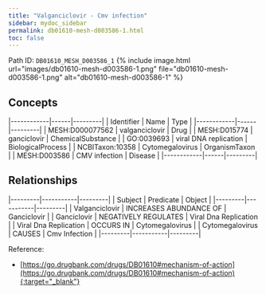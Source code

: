 ```yaml
---
title: "Valganciclovir - Cmv infection"
sidebar: mydoc_sidebar
permalink: db01610-mesh-d003586-1.html
toc: false 
---
```



Path ID: `DB01610_MESH_D003586_1`
{% include image.html url="images/db01610-mesh-d003586-1.png" file="db01610-mesh-d003586-1.png" alt="db01610-mesh-d003586-1" %}

## Concepts

|------------|------|---------|
| Identifier | Name | Type    |
|------------|------|---------|
| MESH:D000077562 | valganciclovir | Drug |
| MESH:D015774 | ganciclovir | ChemicalSubstance |
| GO:0039693 | viral DNA replication | BiologicalProcess |
| NCBITaxon:10358 | Cytomegalovirus | OrganismTaxon |
| MESH:D003586 | CMV infection | Disease |
|------------|------|---------|

## Relationships

|---------|-----------|---------|
| Subject | Predicate | Object  |
|---------|-----------|---------|
| Valganciclovir | INCREASES ABUNDANCE OF | Ganciclovir |
| Ganciclovir | NEGATIVELY REGULATES | Viral Dna Replication |
| Viral Dna Replication | OCCURS IN | Cytomegalovirus |
| Cytomegalovirus | CAUSES | Cmv Infection |
|---------|-----------|---------|

Reference:
  - [https://go.drugbank.com/drugs/DB01610#mechanism-of-action](https://go.drugbank.com/drugs/DB01610#mechanism-of-action){:target="_blank"}